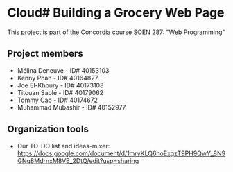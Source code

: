 # Cloud# **Building a Grocery Web Page**    
This project is part of the Concordia course SOEN 287: "Web Programming"

## **Project members**   
+ Mélina Deneuve - ID# 40153103
+ Kenny Phan - ID# 40164827
+ Joe El-Khoury - ID# 40173108
+ Titouan Sablé - ID# 40179062
+ Tommy Cao - ID# 40174672
+ Muhammad Mubashir - ID# 40152977

## **Organization tools**   
+ Our TO-DO list and ideas-mixer: https://docs.google.com/document/d/1mryKLQ6hoExgzT9PH9QwY_8N9GNq8MdrnxM8VE_2DtQ/edit?usp=sharing
